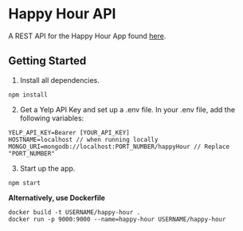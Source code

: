 # Happy Hour API

A REST API for the Happy Hour App found [here](https://github.com/quangChe/happy-hour).

## Getting Started

1. Install all dependencies.
 
```
npm install
```
 
2. Get a Yelp API Key and set up a .env file. In your .env file, add the following variables:

```
YELP_API_KEY=Bearer [YOUR_API_KEY]
HOSTNAME=localhost // when running locally
MONGO_URI=mongodb://localhost:PORT_NUMBER/happyHour // Replace "PORT_NUMBER"
```

3. Start up the app.

```
npm start 
```

**Alternatively, use Dockerfile**

```
docker build -t USERNAME/happy-hour .
docker run -p 9000:9000 --name=happy-hour USERNAME/happy-hour
```

